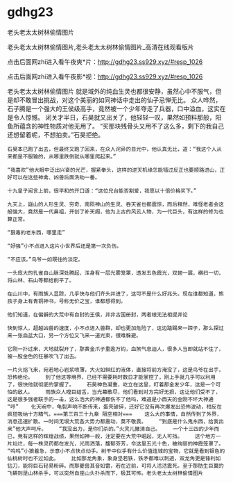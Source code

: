 # gdhg23
老头老太太树林偷情图片

老头老太太树林偷情图片,老头老太太树林偷情图片_高清在线观看版片

点击后面网zhi进入看午夜爽*片：http://gdhg23.ss929.xyz/#resp_1026

点击后面网zhi进入看午夜影*视：http://gdhg23.ss929.xyz/#resp_1026

老头老太太树林偷情图片    就是域外的纯血生灵也都很安静，虽然心中不服气，但是却不敢冒出挑战，对这个美丽的如同神话中走出的仙子忌惮无比。    众人哗然，石子腾是一个强大的王侯级高手，竟然被一个少年夺走了兵器，口中溢血，这实在是令人惊憾。    闭关才半日，石昊就又出关了，他轻轻一叹，果然如预料那般，阳鱼所蕴含的神性物质对他无用了。    “买那块残骨头又用不了这么多，剩下的我自己还想留着呢，不想拍卖。”石昊拒绝。

    石昊本已跑了出去，但最终又跑了回来，在众人诧异的目光中，他认真无比，道：“我这个人从来都是不服输的，从哪里跌倒就从哪里爬起来。”

    “我喜欢”他大眼中泛出兴奋的光芒，握紧拳头，这样的逆天机缘怎能错过反正也要顺路进山，正好可以在这些神禽、凶兽后面洗劫一番。

    十九皇子闻言上前，很平和的开口道：“这位兄台能否割爱，我愿以十倍价格买下。”

    九天上，嶷山的人形生灵、穷奇、南陨神山的生灵、吞天雀也都震惊，而后释然，难怪老者会这般强大，竟然是一代鼻祖，开创了补天阁，他为上古的风云人物，为一代巨头，有这样的修为也算正常。

    “狠毒的老东西，哪里走”

    “好强”小不点进入这片小世界后还是第一次负伤。

    “不应该。”鸟爷一如既往的淡定。

    一头庞大的孔雀自山脉深处腾起，浑身有一层光雾笼罩，透发五色霞光，双翅一展，横扫一切，将山林、石山等都给削平了。

    在山川中，有雨族人显踪，几乎快与他们齐头并进了，这可不是什么好兆头。现在谁都知道，熊孩子身上有青铜神书，号称无价之宝，谁都想得到。

    他们知道，在偏僻的大荒中有自封的王侯，并非古国册封，两者根无法相提并论

    快到惊人，超越凶兽的速度，小不点进入兽群，却也更加危险了，这边踏踢来一蹄子，那么探过来一张血盆大口，另一个方位又飞来一道光束，很难躲避。

    它刚一扑过来，大地就裂开了，那黄金爪子重逾万钧，血煞气息迫人，很多人当即就站不住了，被一股金色的狂暴吹飞了出去。

    一片火焰飞来，宛若地心岩浆喷薄，大火如鲜红的液体，直接将前方淹没了，这是鸟爷在出手，恐怖绝伦。    到了他这等境界，已经不需要耗时数日才能掌控了，刚上手就几乎可以利用了，很快他就彻底的掌握了。    石昊神色凝重，屹立在这里，盯着那金发少年，这是一个可怕的敌人。    雨族众人瞠目结舌，当光幕散尽，他们看到对方完好无损，这让他们受不了，这是很多强者联手的一击，这么浩大的神通都伤不了他吗，难道是小西天的金刚不坏大神通    “哼”    化天碗中，龟裂声响不断传来，蛋壳破碎，还好它没有再次爆发出恐怖波动，相反在疯狂吸纳十方精气。===第三百三十九章 隔空相对===    这么大的事情，自然传到了外界，消息迅速扩散。一时间无垠大荒各大势力都震动，莫不敬畏。    “到底是什么鬼东西，给我出来”他大声呵斥。    “我没出力，是你们杀的。”火灵儿撇清自己。    一个十三四的少年而已，竟有这样的辉煌战绩，果然如神一般，注定要在大荒中崛起，无人可挡。    这个地方一片灿烂，每一株灵药都在发光，光雨洒落，馥郁芬芳，令这里五光十色，被绚丽的神霞笼罩了。    “呜呜”小狼着急，示意小不点快点动手。树干中似乎有什么价值连城的宝物，它就是看到银色的仙桃树时也不过如此。    比如那龙角象，象身坚若铁，铁矛都难以刺透，双龙角更是锋利如钻刀，能将巨石轻易粉碎。而那夔兽其音如雷，若在近前，可将人活活震死。至于那肋生巨翼的飞蟒则是山林杀手，可以突然自座山头扑杀而下，极其可怖。老头老太太树林偷情图片
